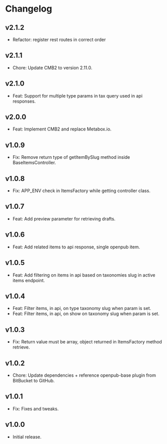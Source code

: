 # Changelog

## v2.1.2

- Refactor: register rest routes in correct order

## v2.1.1

- Chore: Update CMB2 to version 2.11.0.

## v2.1.0

- Feat: Support for multiple type params in tax query used in api responses.

## v2.0.0

- Feat: Implement CMB2 and replace Metabox.io.

## v1.0.9

- Fix: Remove return type of getItemBySlug method inside BaseItemsController.

## v1.0.8

- Fix: APP_ENV check in ItemsFactory while getting controller class.

## v1.0.7

- Feat: Add preview parameter for retrieving drafts.

## v1.0.6

- Feat: Add related items to api response, single openpub item.

## v1.0.5

- Feat: Add filtering on items in api based on taxonomies slug in active items endpoint.

## v1.0.4

- Feat: Filter items, in api, on type taxonomy slug when param is set.
- Feat: Filter items, in api, on show on taxonomy slug when param is set.

## v1.0.3

- Fix: Return value must be array, object returned in ItemsFactory method retrieve.

## v1.0.2

- Chore: Update dependencies + reference openpub-base plugin from BitBucket to GitHub.

## v1.0.1

- Fix: Fixes and tweaks.

## v1.0.0

- Initial release.
